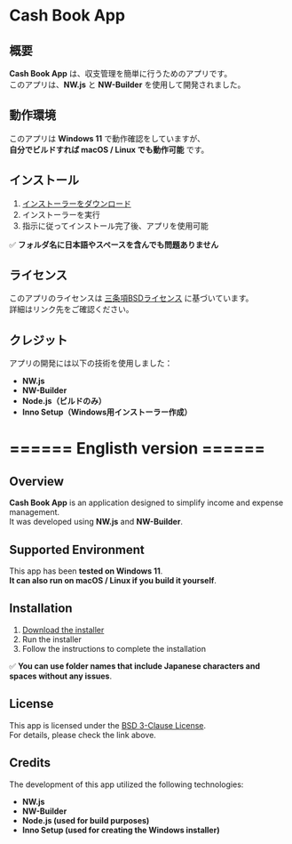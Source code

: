 # Cash Book App

## 概要
**Cash Book App** は、収支管理を簡単に行うためのアプリです。  
このアプリは、**NW.js** と **NW-Builder** を使用して開発されました。

## 動作環境
このアプリは **Windows 11** で動作確認をしていますが、  
**自分でビルドすれば macOS / Linux でも動作可能** です。

## インストール
1. [インストーラーをダウンロード](https://github.com/kyonshi0104/Cash-Book/releases)  
2. インストーラーを実行  
3. 指示に従ってインストール完了後、アプリを使用可能  

✅ **フォルダ名に日本語やスペースを含んでも問題ありません**  

## ライセンス
このアプリのライセンスは [三条項BSDライセンス](https://github.com/kyonshi0104/Cash-Book?tab=BSD-3-Clause-1-ov-file) に基づいています。  
詳細はリンク先をご確認ください。

## クレジット
アプリの開発には以下の技術を使用しました：
- **NW.js**
- **NW-Builder**
- **Node.js（ビルドのみ）**
- **Inno Setup（Windows用インストーラー作成）**

# ====== Englisth version ======

## Overview
**Cash Book App** is an application designed to simplify income and expense management.  
It was developed using **NW.js** and **NW-Builder**.

## Supported Environment
This app has been **tested on Windows 11**.  
**It can also run on macOS / Linux if you build it yourself**.

## Installation
1. [Download the installer](https://github.com/kyonshi0104/Cash-Book/releases)  
2. Run the installer  
3. Follow the instructions to complete the installation  

✅ **You can use folder names that include Japanese characters and spaces without any issues**.

## License
This app is licensed under the [BSD 3-Clause License](https://github.com/kyonshi0104/Cash-Book?tab=BSD-3-Clause-1-ov-file).  
For details, please check the link above.

## Credits
The development of this app utilized the following technologies:
- **NW.js**
- **NW-Builder**
- **Node.js (used for build purposes)**
- **Inno Setup (used for creating the Windows installer)**
